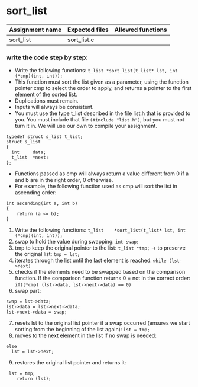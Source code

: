 # sort_list

| Assignment name | Expected files | Allowed functions |
| --------------- | -------------  | ----------------- |
| sort_list        | sort_list.c     |              |

### write the code step by step:
* Write the following functions: ``` t_list	*sort_list(t_list* lst, int (*cmp)(int, int)); ```
* This function must sort the list given as a parameter, using the function pointer cmp to select the order to apply, and returns a pointer to the  first element of the sorted list.
* Duplications must remain.
* Inputs will always be consistent.
* You must use the type t_list described in the file list.h that is provided to you. You must include that file ``` (#include "list.h") ```, but you must not turn it in. We will use our own to compile your assignment.
```
typedef struct s_list t_list;
struct s_list
{
  int     data;
  t_list  *next;
};
```
* Functions passed as cmp will always return a value different from 0 if a and b are in the right order, 0 otherwise.
* For example, the following function used as cmp will sort the list in ascending order:
```
int ascending(int a, int b)
{
    return (a <= b);
}
```

1. Write the following functions: ``` t_list	*sort_list(t_list* lst, int (*cmp)(int, int)); ```
2. swap to hold the value during swapping: ``` int swap; ```
3. tmp to keep the original pointer to the list: ``` t_list *tmp; ``` -> to preserve the original list: ``` tmp = lst; ```
4. iterates through the list until the last element is reached: ``` while (lst->next) ```
5. checks if the elements need to be swapped based on the comparison function. If the comparison function returns 0 = not in the correct order: ``` if((*cmp) (lst->data, lst->next->data) == 0) ```
6. swap part:
```
swap = lst->data;
lst->data = lst->next->data;
lst->next->data = swap;
```
7. resets lst to the original list pointer if a swap occurred (ensures we start sorting from the beginning of the list again): ``` lst = tmp; ```
8. moves to the next element in the list if no swap is needed:
```
else
  lst = lst->next;
```
9. restores the original list pointer and returns it:
```
 lst = tmp;
    return (lst);
```
